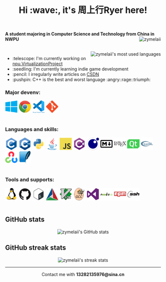 <h1 align="center">Hi :wave:, it's 周上行Ryer here!</h1>

<br />

<p>
	<b>A student majoring in Computer Science and Technology from China in NWPU</b>
	<img align="right" src="https://komarev.com/ghpvc/?username=zymelaii&label=Profile%20views&color=0e75b6&style=flat" alt="zymelaii" />
</p>

<br />

<div>
	<img align="right" src="https://github-readme-stats.vercel.app/api/top-langs?username=zymelaii&show_icons=true&locale=en&layout=compact&count_private=true&hide=tex,cmake,makefile" alt="zymelaii's most used languages" />
</div>
<ul>
	<li>:telescope: I'm currently working on <a href="https://github.com/zymelaii/npu.VirtualizationProject">npu.VirtualizationProject</a></li>
	<li>:seedling: I'm currently learning indie game development</li>
	<li>:pencil: I irregularly write articles on <a href="https://blog.csdn.net/qq_37569077">CSDN</a></li>
	<li>:pushpin: C++ is the best and worst language :angry::rage::triumph:</li>
</ul>

### Major devenv:

<div align="left">
	<img src="https://raw.githubusercontent.com/devicons/devicon/master/icons/windows8/windows8-original.svg" alt="windows" width="40" height="40" />
	<img src="https://raw.githubusercontent.com/devicons/devicon/master/icons/chrome/chrome-original.svg" alt="chrome" width="40" height="40" />
	<img src="https://raw.githubusercontent.com/devicons/devicon/master/icons/vscode/vscode-original-wordmark.svg" alt="vscode" width="40" height="40" />
	<img src="https://raw.githubusercontent.com/devicons/devicon/master/icons/git/git-original.svg" alt="git" width="40" height="40" />
</div>

<br />

### Languages and skills:

<div align="left">
	<img src="https://raw.githubusercontent.com/devicons/devicon/master/icons/c/c-original.svg" alt="c" width="40" height="40" />
	<img src="https://raw.githubusercontent.com/devicons/devicon/master/icons/cplusplus/cplusplus-original.svg" alt="cplusplus" width="40" height="40" />
	<img src="https://raw.githubusercontent.com/devicons/devicon/master/icons/python/python-original.svg" alt="python" width="40" height="40" />
	<img src="https://raw.githubusercontent.com/devicons/devicon/master/icons/java/java-original.svg" alt="java" width="40" height="40" />
	<img src="https://raw.githubusercontent.com/devicons/devicon/master/icons/javascript/javascript-original.svg" alt="javascript" width="40" height="40" />
	<img src="https://raw.githubusercontent.com/devicons/devicon/master/icons/csharp/csharp-original.svg" alt="csharp" width="40" height="40" />
	<img src="https://raw.githubusercontent.com/devicons/devicon/master/icons/lua/lua-original.svg" alt="lua" width="40" height="40" />
	<img src="https://raw.githubusercontent.com/devicons/devicon/master/icons/markdown/markdown-original.svg" alt="markdown" width="40" height="40" />
	<img src="https://raw.githubusercontent.com/devicons/devicon/master/icons/latex/latex-original.svg" alt="latex" width="40" height="40" />
	<img src="https://raw.githubusercontent.com/devicons/devicon/master/icons/qt/qt-original.svg" alt="qt" width="40" height="40" />
	<img src="https://raw.githubusercontent.com/devicons/devicon/master/icons/opengl/opengl-original.svg" alt="opengl" width="40" height="40" />
	<img src="https://raw.githubusercontent.com/devicons/devicon/master/icons/opencv/opencv-original.svg" alt="opencv" width="40" height="40" />
	<img src="https://raw.githubusercontent.com/devicons/devicon/master/icons/sqlite/sqlite-original.svg" alt="sqlite" width="40" height="40" />
</div>

<br />

### Tools and supports:

<div align="left">
	<img src="https://raw.githubusercontent.com/devicons/devicon/master/icons/linux/linux-original.svg" alt="linux" width="40" height="40" />
	<img src="https://raw.githubusercontent.com/devicons/devicon/master/icons/github/github-original.svg" alt="github" width="40" height="40" />
	<img src="https://raw.githubusercontent.com/devicons/devicon/master/icons/bash/bash-original.svg" alt="bash" width="40" height="40" />
	<img src="https://raw.githubusercontent.com/devicons/devicon/master/icons/cmake/cmake-original.svg" alt="cmake" width="40" height="40" />
	<img src="https://raw.githubusercontent.com/devicons/devicon/master/icons/vim/vim-original.svg" alt="vim" width="40" height="40" />
	<img src="https://raw.githubusercontent.com/devicons/devicon/master/icons/gcc/gcc-original.svg" alt="gcc" width="40" height="40" />
	<img src="https://raw.githubusercontent.com/devicons/devicon/master/icons/visualstudio/visualstudio-plain.svg" alt="visualstudio" width="40" height="40" />
	<img src="https://raw.githubusercontent.com/devicons/devicon/master/icons/nodejs/nodejs-original-wordmark.svg" alt="nodejs" width="40" height="40" />
	<img src="https://raw.githubusercontent.com/devicons/devicon/master/icons/npm/npm-original-wordmark.svg" alt="npm" width="40" height="40" />
	<img src="https://raw.githubusercontent.com/devicons/devicon/master/icons/ssh/ssh-original-wordmark.svg" alt="ssh" width="40" height="40" />
</div>

<br />

## GitHub stats

<div align="center">
	<img align="center" src="https://github-readme-stats.vercel.app/api?username=zymelaii&show_icons=true&locale=en&count_private=true&custom_title=zymelaii's%20GitHub%20Stats" alt="zymelaii's GitHub stats" />
</div>

## GitHub streak stats

<div align="center">
	<img align="center" src="https://github-readme-streak-stats.herokuapp.com/?user=zymelaii" alt="zymelaii's streak stats" />
</div>

---

<div align="center">Contact me with <b>13282135976@sina.cn</b></div>
